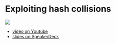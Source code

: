 # Exploiting hash collisions

![](https://img.youtube.com/vi/Y-oJWEYKVLA/0.jpg)

- [video on Youtube](https://www.youtube.com/watch?v=Y-oJWEYKVLA)
- [slides on SpeakerDeck](https://speakerdeck.com/ange/exploiting-hash-collisions)
